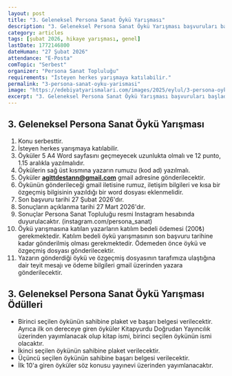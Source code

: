 ```yaml
---
layout: post
title: "3. Geleneksel Persona Sanat Öykü Yarışması"
description: "3. Geleneksel Persona Sanat Öykü Yarışması başvuruları başladı"
category: articles
tags: [şubat 2026, hikaye yarışması, genel]
lastDate: 1772146800
dateHuman: "27 Şubat 2026"
attendance: "E-Posta"
comTopic: "Serbest"
organizer: "Persona Sanat Topluluğu"
requirements: "İsteyen herkes yarışmaya katılabilir."
permalink: "3-persona-sanat-oyku-yarismasi"
image: "https://edebiyatyarismalari.com/images/2025/eylul/3-persona-oyku-yarismasi.png"
excerpt: "3. Geleneksel Persona Sanat Öykü Yarışması başvuruları başladı"
---
```


## 3. Geleneksel Persona Sanat Öykü Yarışması

1. Konu serbesttir.
2. İsteyen herkes yarışmaya katılabilir.
3. Öyküler 5 A4 Word sayfasını geçmeyecek uzunlukta olmalı ve 12 punto, 1.15 aralıkla yazılmalıdır.
4. Öykülerin sağ üst kısmına yazarın rumuzu (kod ad) yazılmalı.
5. Öyküler **agittdestann@gmail.com** gmail adresine gönderilecektir.
6. Öykünün gönderileceği gmail iletisine rumuz, iletişim bilgileri ve kısa bir özgeçmiş bilgisinin yazıldığı bir word dosyası eklenmelidir.
7. Son başvuru tarihi 27 Şubat 2026'dır. 
8. Sonuçların açıklanma tarihi 27 Mart 2026'dır.
9. Sonuçlar Persona Sanat Topluluğu resmi Instagram hesabında duyurulacaktır. (instagram.com/persona_sanat)
10. Öykü yarışmasına katılan yazarların katılım bedeli ödemesi (200₺) gerekmektedir. Katılım bedeli öykü yarışmasının son başvuru tarihine kadar gönderilmiş olması gerekmektedir. Ödemeden önce öykü ve özgeçmiş dosyası gönderilecektir.
11. Yazarın gönderdiği öykü ve özgeçmiş dosyasının tarafımıza ulaştığına dair teyit mesajı ve ödeme bilgileri gmail üzerinden yazara gönderilecektir.

## 3. Geleneksel Persona Sanat Öykü Yarışması Ödülleri

- Birinci seçilen öykünün sahibine plaket ve başarı belgesi verilecektir. Ayrıca ilk on dereceye giren öyküler Kitapyurdu Doğrudan Yayıncılık üzerinden yayımlanacak olup kitap ismi, birinci seçilen öykünün ismi olacaktır.
- İkinci seçilen öykünün sahibine plaket verilecektir.
- Üçüncü seçilen öykünün sahibine başarı belgesi verilecektir.
- İlk 10'a giren öyküler söz konusu yayınevi üzerinden yayımlanacaktır. 
